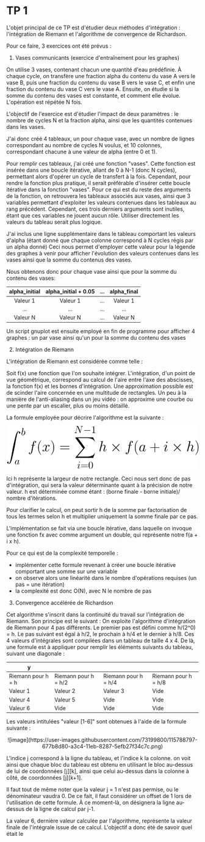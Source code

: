 # TP 1

L'objet principal de ce TP est d'étudier deux méthodes d'intégration : l'intégration de Riemann et l'algorithme de convergence de Richardson.

Pour ce faire, 3 exercices ont été prévus :

1. Vases communicants (exercice d'entraînement pour les graphes)

On utilise 3 vases, contenant chacun une quantité d'eau prédéfinie. À chaque cycle, on transfère une fraction alpha du contenu
du vase A vers le vase B, puis une fraction du contenu du vase B vers le vase C, et enfin une fraction du contenu du vase C vers le vase A.
Ensuite, on étudie si la somme du contenu des vases est constante, et comment elle évolue. L'opération est répétée N fois. 

L'objectif de l'exercice est d'étudier l'impact de deux paramètres : le nombre de cycles N et la fraction alpha, ainsi que les quantités contenues dans les vases.

J'ai donc créé 4 tableaux, un pour chaque vase, avec un nombre de lignes correspondant au nombre de cycles N voulus,
et 10 colonnes, correspondant chacune à une valeur de alpha (entre 0 et 1).

Pour remplir ces tableaux, j'ai créé une fonction "vases". Cette fonction est insérée dans une boucle itérative, allant de 0 à N-1 (donc N cycles), permettant alors d'opérer un cycle de transfert à la fois.
Cependant, pour rendre la fonction plus pratique, il serait préférable d'insérer cette boucle itérative dans la fonction "vases".
Pour ce qui est du reste des arguments de la fonction, on retrouvera les tableaux associés aux vases, ainsi que 3 variables permettant d'exploiter les valeurs contenues dans les tableaux au rang précédent.
Cependant, ces trois derniers arguments sont inutiles, étant que ces variables ne jouent aucun rôle. Utiliser directement les valeurs du tableau serait plus logique.

J'ai inclus une ligne supplémentaire dans le tableau comportant les valeurs d'alpha (étant donné que chaque colonne correspond à N cycles régis par un alpha donné)
Ceci nous permet d'employer cette valeur pour la légende des graphes à venir pour afficher l'évolution des valeurs contenues dans les vases ainsi que la somme du contenus
des vases.

Nous obtenons donc pour chaque vase ainsi que pour la somme du contenu des vases:

| alpha_initial  |        alpha_initial + 0.05         |  ...  |  alpha_final |
|:--------------:|:-----------------------------------:|:-----:|:------------:|
|    Valeur 1    |              Valeur 1               |  ...  |   Valeur 1   |
|       ...      |               ...                   |  ...  |      ...     |
|    Valeur N    |              Valeur N               |  ...  |   Valeur N   |
   
Un script gnuplot est ensuite employé en fin de programme pour afficher 4 graphes : un par vase ainsi qu'un pour la somme du contenu des vases

2. Intégration de Riemann

L'intégration de Riemann est considérée comme telle :

Soit f(x) une fonction que l'on souhaite intégrer. L'intégration, d'un point de vue géométrique, correspond au calcul de l'aire entre l'axe des abscisses, la fonction f(x) 
et les bornes d'intégration. 
Une approximation possible est de scinder l'aire concernée en une multitude de rectangles. Un peu à la manière de l'anti-aliasing dans un jeu vidéo : on approxime une courbe ou une pente par un escalier, plus ou moins détaillé.

La formule employée pour décrire l'algorithme est la suivante :
<p align=center>
   <img src ="https://github.com/axel-roellinger/M1-Physique/blob/main/Images/integrale-riemann.svg">
</p>

Ici h représente la largeur de notre rectangle. Ceci nous sert donc de pas d'intégration, qui sera la valeur déterminante quant à la précision de notre valeur.
h est déterminée comme étant : (borne finale - borne initiale)/ nombre d'itérations.

Pour clarifier le calcul, on peut sortir h de la somme par factorisation de tous les termes selon h et multiplier uniquement la somme finale par ce pas.

L'implémentation se fait via une boucle itérative, dans laquelle on invoque une fonction fx avec comme argument un double, qui représente notre f(a + i x h).

Pour ce qui est de la complexité temporelle : 
   - implémenter cette formule revenant à créer une boucle itérative comportant une somme sur une variable
   - on observe alors une linéarité dans le nombre d'opérations requises (un pas = une itération)
   - la complexité est donc O(N), avec N le nombre de pas

3. Convergence accélérée de Richardson

Cet algorithme s'inscrit dans la continuité du travail sur l'intégration de Riemann. Son principe est le suivant : On exploite l'algorithme d'intégration de Riemann pour 4 pas différents. Le premier pas est défini comme h/(2^0) = h. Le pas suivant est égal à h/2, le prochain à h/4 et le dernier à h/8. Ces 4 valeurs d'intégrales sont compilées dans un tableau de taille 4 x 4.
De là, une formule est à appliquer pour remplir les éléments suivants du tableau, suivant une diagonale :

|     y <!-- -->      |       <!---->        |       <!---->        |       <!---->        |
|--------------------|----------------------|----------------------|----------------------|
| Riemann pour h = h | Riemann pour h = h/2 | Riemann pour h = h/4 | Riemann pour h = h/8 |
|      Valeur 1      |       Valeur 2       |       Valeur 3       |         Vide         |
|      Valeur 4      |       Valeur 5       |         Vide         |         Vide         |
|      Valeur 6      |        Vide          |         Vide         |         Vide         |

Les valeurs intitulées "valeur [1-6]" sont obtenues à l'aide de la formule suivante : 
<p align="center">
![image](https://user-images.githubusercontent.com/73199800/115788797-677b8d80-a3c4-11eb-8287-5efb27f34c7c.png)
</p>

L'indice j correspond à la ligne du tableau, et l'indice k la colonne. on voit ainsi que chaque bloc du tableau est obtenu en utilisant le bloc au-dessus de lui de coordonnées [j][k], ainsi que celui au-dessus dans la colonne à côté, de coordonnées [j][k+1].

Il faut tout de même noter que la valeur j = 1 n'est pas permise, ou le dénominateur vaudra 0. De ce fait, il faut considérer un offset de 1 lors de l'utilisation de cette formule. À ce moment-là, on désignera la ligne au-dessus de la ligne de calcul par j-1.

La valeur 6, dernière valeur calculée par l'algorithme, représente la valeur finale de l'intégrale issue de ce calcul. L'objectif a donc été de savoir quel était le 
